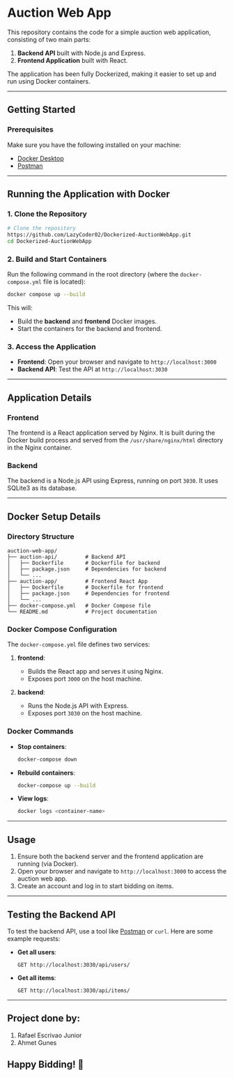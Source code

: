 # Auction Web App

This repository contains the code for a simple auction web application, consisting of two main parts:

1. **Backend API** built with Node.js and Express.
2. **Frontend Application** built with React.

The application has been fully Dockerized, making it easier to set up and run using Docker containers.

---

## Getting Started

### Prerequisites
Make sure you have the following installed on your machine:
- [Docker Desktop](https://www.docker.com/products/docker-desktop)
- [Postman](https://www.postman.com/)

---

## Running the Application with Docker

### 1. Clone the Repository

```bash
# Clone the repository
https://github.com/LazyCoder02/Dockerized-AuctionWebApp.git
cd Dockerized-AuctionWebApp
```

### 2. Build and Start Containers

Run the following command in the root directory (where the `docker-compose.yml` file is located):

```bash
docker compose up --build
```

This will:
- Build the **backend** and **frontend** Docker images.
- Start the containers for the backend and frontend.

### 3. Access the Application

- **Frontend**: Open your browser and navigate to `http://localhost:3000`
- **Backend API**: Test the API at `http://localhost:3030`

---

## Application Details

### Frontend
The frontend is a React application served by Nginx. It is built during the Docker build process and served from the `/usr/share/nginx/html` directory in the Nginx container.

### Backend
The backend is a Node.js API using Express, running on port `3030`. It uses SQLite3 as its database.

---

## Docker Setup Details

### Directory Structure
```
auction-web-app/
├── auction-api/         # Backend API
│   ├── Dockerfile       # Dockerfile for backend
│   ├── package.json     # Dependencies for backend
│   └── ...
├── auction-app/         # Frontend React App
│   ├── Dockerfile       # Dockerfile for frontend
│   ├── package.json     # Dependencies for frontend
│   └── ...
├── docker-compose.yml   # Docker Compose file
└── README.md            # Project documentation
```

### Docker Compose Configuration
The `docker-compose.yml` file defines two services:

1. **frontend**:
   - Builds the React app and serves it using Nginx.
   - Exposes port `3000` on the host machine.

2. **backend**:
   - Runs the Node.js API with Express.
   - Exposes port `3030` on the host machine.

### Docker Commands

- **Stop containers**:
  ```bash
  docker-compose down
  ```

- **Rebuild containers**:
  ```bash
  docker-compose up --build
  ```

- **View logs**:
  ```bash
  docker logs <container-name>
  ```

---

## Usage

1. Ensure both the backend server and the frontend application are running (via Docker).
2. Open your browser and navigate to `http://localhost:3000` to access the auction web app.
3. Create an account and log in to start bidding on items.

---

## Testing the Backend API

To test the backend API, use a tool like [Postman](https://www.postman.com/) or `curl`. Here are some example requests:

- **Get all users**:
  ```
  GET http://localhost:3030/api/users/
  ```

- **Get all items**:
  ```
  GET http://localhost:3030/api/items/
  ```

---
## Project done by:
1. Rafael Escrivao Junior
2. Ahmet Gunes

## Happy Bidding! 🚀

